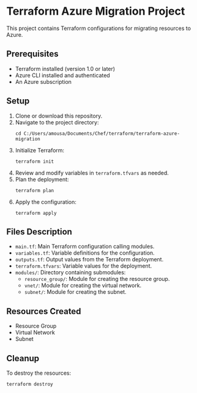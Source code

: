 # Terraform Azure Migration Project

This project contains Terraform configurations for migrating resources to Azure.

## Prerequisites

- Terraform installed (version 1.0 or later)
- Azure CLI installed and authenticated
- An Azure subscription

## Setup

1. Clone or download this repository.
2. Navigate to the project directory:
   ```
   cd C:/Users/amousa/Documents/Chef/terraform/terraform-azure-migration
   ```
3. Initialize Terraform:
   ```
   terraform init
   ```
4. Review and modify variables in `terraform.tfvars` as needed.
5. Plan the deployment:
   ```
   terraform plan
   ```
6. Apply the configuration:
   ```
   terraform apply
   ```

## Files Description

- `main.tf`: Main Terraform configuration calling modules.
- `variables.tf`: Variable definitions for the configuration.
- `outputs.tf`: Output values from the Terraform deployment.
- `terraform.tfvars`: Variable values for the deployment.
- `modules/`: Directory containing submodules:
  - `resource_group/`: Module for creating the resource group.
  - `vnet/`: Module for creating the virtual network.
  - `subnet/`: Module for creating the subnet.

## Resources Created

- Resource Group
- Virtual Network
- Subnet

## Cleanup

To destroy the resources:
```
terraform destroy

